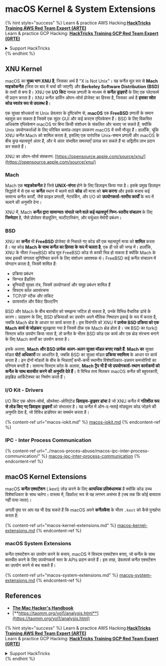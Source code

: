 # macOS Kernel & System Extensions

{% hint style="success" %}
Learn & practice AWS Hacking:<img src="../../../.gitbook/assets/arte.png" alt="" data-size="line">[**HackTricks Training AWS Red Team Expert (ARTE)**](https://training.hacktricks.xyz/courses/arte)<img src="../../../.gitbook/assets/arte.png" alt="" data-size="line">\
Learn & practice GCP Hacking: <img src="../../../.gitbook/assets/grte.png" alt="" data-size="line">[**HackTricks Training GCP Red Team Expert (GRTE)**<img src="../../../.gitbook/assets/grte.png" alt="" data-size="line">](https://training.hacktricks.xyz/courses/grte)

<details>

<summary>Support HackTricks</summary>

* Check the [**subscription plans**](https://github.com/sponsors/carlospolop)!
* **Join the** 💬 [**Discord group**](https://discord.gg/hRep4RUj7f) or the [**telegram group**](https://t.me/peass) or **follow** us on **Twitter** 🐦 [**@hacktricks\_live**](https://twitter.com/hacktricks\_live)**.**
* **Share hacking tricks by submitting PRs to the** [**HackTricks**](https://github.com/carlospolop/hacktricks) and [**HackTricks Cloud**](https://github.com/carlospolop/hacktricks-cloud) github repos.

</details>
{% endhint %}

## XNU Kernel

macOS का **मुख्य भाग XNU है**, जिसका अर्थ है "X is Not Unix"। यह कर्नेल मूल रूप से **Mach माइक्रोकर्नेल** (जिस पर बाद में चर्चा की जाएगी) और **Berkeley Software Distribution (BSD)** के तत्वों से बना है। XNU एक **I/O किट** नामक प्रणाली के माध्यम से **कर्नेल ड्राइवरों** के लिए एक प्लेटफार्म भी प्रदान करता है। XNU कर्नेल डार्विन ओपन-सोर्स प्रोजेक्ट का हिस्सा है, जिसका अर्थ है **इसका स्रोत कोड स्वतंत्र रूप से उपलब्ध है**।

एक सुरक्षा शोधकर्ता या Unix डेवलपर के दृष्टिकोण से, **macOS** एक **FreeBSD** प्रणाली के समान महसूस कर सकता है जिसमें एक सुंदर GUI और कई कस्टम एप्लिकेशन हैं। BSD के लिए विकसित अधिकांश एप्लिकेशन macOS पर बिना किसी संशोधन के संकलित और चलाए जा सकते हैं, क्योंकि Unix उपयोगकर्ताओं के लिए परिचित कमांड-लाइन उपकरण macOS में सभी मौजूद हैं। हालाँकि, चूंकि XNU कर्नेल Mach को शामिल करता है, इसलिए एक पारंपरिक Unix-समान प्रणाली और macOS के बीच कुछ महत्वपूर्ण अंतर हैं, और ये अंतर संभावित समस्याएँ उत्पन्न कर सकते हैं या अद्वितीय लाभ प्रदान कर सकते हैं।

XNU का ओपन-सोर्स संस्करण: [https://opensource.apple.com/source/xnu/](https://opensource.apple.com/source/xnu/)

### Mach

Mach एक **माइक्रोकर्नेल** है जिसे **UNIX-संगत** होने के लिए डिज़ाइन किया गया है। इसके प्रमुख डिज़ाइन सिद्धांतों में से एक था **कर्नेल** स्थान में चलने वाले **कोड** की मात्रा को **कम करना** और इसके बजाय कई सामान्य कर्नेल कार्यों, जैसे फ़ाइल प्रणाली, नेटवर्किंग, और I/O को **उपयोगकर्ता-स्तरीय कार्यों** के रूप में चलाने की अनुमति देना।

XNU में, Mach **कर्नेल द्वारा सामान्यतः संभाले जाने वाले कई महत्वपूर्ण निम्न-स्तरीय संचालन** के लिए **जिम्मेदार** है, जैसे प्रोसेसर शेड्यूलिंग, मल्टीटास्किंग, और वर्चुअल मेमोरी प्रबंधन।

### BSD

XNU का **कर्नेल** भी **FreeBSD** प्रोजेक्ट से निकाले गए कोड की एक महत्वपूर्ण मात्रा को **शामिल** करता है। यह कोड **Mach के साथ कर्नेल का हिस्सा के रूप में चलता है**, एक ही पते की जगह में। हालाँकि, XNU के भीतर FreeBSD कोड मूल FreeBSD कोड से काफी भिन्न हो सकता है क्योंकि Mach के साथ इसकी संगतता सुनिश्चित करने के लिए संशोधन आवश्यक थे। FreeBSD कई कर्नेल संचालन में योगदान करता है, जिसमें शामिल हैं:

* प्रक्रिया प्रबंधन
* सिग्नल हैंडलिंग
* बुनियादी सुरक्षा तंत्र, जिसमें उपयोगकर्ता और समूह प्रबंधन शामिल हैं
* सिस्टम कॉल अवसंरचना
* TCP/IP स्टैक और सॉकेट
* फ़ायरवॉल और पैकेट फ़िल्टरिंग

BSD और Mach के बीच बातचीत को समझना जटिल हो सकता है, उनके विभिन्न वैचारिक ढांचे के कारण। उदाहरण के लिए, BSD प्रक्रियाओं का उपयोग अपने मौलिक निष्पादन इकाई के रूप में करता है, जबकि Mach थ्रेड के आधार पर कार्य करता है। इस विसंगति को XNU में **प्रत्येक BSD प्रक्रिया को एक Mach कार्य से जोड़कर** सुलझाया गया है जिसमें ठीक एक Mach थ्रेड होता है। जब BSD का fork() सिस्टम कॉल उपयोग किया जाता है, तो कर्नेल के भीतर BSD कोड एक कार्य और एक थ्रेड संरचना बनाने के लिए Mach कार्यों का उपयोग करता है।

इसके अलावा, **Mach और BSD प्रत्येक अलग-अलग सुरक्षा मॉडल बनाए रखते हैं**: **Mach का** सुरक्षा मॉडल **पोर्ट अधिकारों** पर आधारित है, जबकि BSD का सुरक्षा मॉडल **प्रक्रिया स्वामित्व** के आधार पर कार्य करता है। इन दोनों मॉडलों के बीच के भिन्नताएँ कभी-कभी स्थानीय विशेषाधिकार-उन्नयन कमजोरियों का परिणाम बनती हैं। सामान्य सिस्टम कॉल के अलावा, **Mach ट्रैप भी हैं जो उपयोगकर्ता-स्थान कार्यक्रमों को कर्नेल के साथ बातचीत करने की अनुमति देते हैं**। ये विभिन्न तत्व मिलकर macOS कर्नेल की बहुपरकारी, हाइब्रिड आर्किटेक्चर का निर्माण करते हैं।

### I/O Kit - Drivers

I/O किट एक ओपन-सोर्स, ऑब्जेक्ट-ओरिएंटेड **डिवाइस-ड्राइवर ढांचा** है जो XNU कर्नेल में **गतिशील रूप से लोड किए गए डिवाइस ड्राइवरों** को संभालता है। यह कर्नेल में ऑन-द-फ्लाई मॉड्यूलर कोड जोड़ने की अनुमति देता है, जो विविध हार्डवेयर का समर्थन करता है।

{% content-ref url="macos-iokit.md" %}
[macos-iokit.md](macos-iokit.md)
{% endcontent-ref %}

### IPC - Inter Process Communication

{% content-ref url="../macos-proces-abuse/macos-ipc-inter-process-communication/" %}
[macos-ipc-inter-process-communication](../macos-proces-abuse/macos-ipc-inter-process-communication/)
{% endcontent-ref %}

## macOS Kernel Extensions

macOS **कर्नेल एक्सटेंशन** (.kext) लोड करने के लिए **अत्यधिक प्रतिबंधात्मक** है क्योंकि कोड उच्च विशेषाधिकार के साथ चलेगा। वास्तव में, डिफ़ॉल्ट रूप से यह लगभग असंभव है (जब तक कि कोई बायपास नहीं पाया जाता)।

अगली पृष्ठ पर आप यह भी देख सकते हैं कि macOS अपने **कर्नेलकैश** के भीतर `.kext` को कैसे पुनर्प्राप्त करता है:

{% content-ref url="macos-kernel-extensions.md" %}
[macos-kernel-extensions.md](macos-kernel-extensions.md)
{% endcontent-ref %}

### macOS System Extensions

कर्नेल एक्सटेंशन का उपयोग करने के बजाय, macOS ने सिस्टम एक्सटेंशन बनाए, जो कर्नेल के साथ बातचीत करने के लिए उपयोगकर्ता स्तर के APIs प्रदान करते हैं। इस तरह, डेवलपर्स कर्नेल एक्सटेंशन का उपयोग करने से बच सकते हैं।

{% content-ref url="macos-system-extensions.md" %}
[macos-system-extensions.md](macos-system-extensions.md)
{% endcontent-ref %}

## References

* [**The Mac Hacker's Handbook**](https://www.amazon.com/-/es/Charlie-Miller-ebook-dp-B004U7MUMU/dp/B004U7MUMU/ref=mt\_other?\_encoding=UTF8\&me=\&qid=)
* [**https://taomm.org/vol1/analysis.html**](https://taomm.org/vol1/analysis.html)

{% hint style="success" %}
Learn & practice AWS Hacking:<img src="../../../.gitbook/assets/arte.png" alt="" data-size="line">[**HackTricks Training AWS Red Team Expert (ARTE)**](https://training.hacktricks.xyz/courses/arte)<img src="../../../.gitbook/assets/arte.png" alt="" data-size="line">\
Learn & practice GCP Hacking: <img src="../../../.gitbook/assets/grte.png" alt="" data-size="line">[**HackTricks Training GCP Red Team Expert (GRTE)**<img src="../../../.gitbook/assets/grte.png" alt="" data-size="line">](https://training.hacktricks.xyz/courses/grte)

<details>

<summary>Support HackTricks</summary>

* Check the [**subscription plans**](https://github.com/sponsors/carlospolop)!
* **Join the** 💬 [**Discord group**](https://discord.gg/hRep4RUj7f) or the [**telegram group**](https://t.me/peass) or **follow** us on **Twitter** 🐦 [**@hacktricks\_live**](https://twitter.com/hacktricks\_live)**.**
* **Share hacking tricks by submitting PRs to the** [**HackTricks**](https://github.com/carlospolop/hacktricks) and [**HackTricks Cloud**](https://github.com/carlospolop/hacktricks-cloud) github repos.

</details>
{% endhint %}
